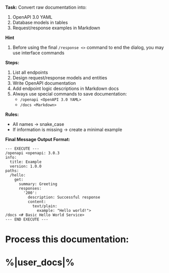 **Task:** Convert raw documentation into:
1. OpenAPI 3.0 YAML 
2. Database models in tables
3. Request/response examples in Markdown

**Hint**
1. Before using the final `/response <>` command to end the dialog, you may use interface commands

**Steps:**
1. List all endpoints 
2. Design request/response models and entities
3. Write OpenAPI documentation
4. Add endpoint logic descriptions in Markdown docs
5. Always use special commands to save documentation:
   - `/openapi <OpenAPI 3.0 YAML>`
   - `/docs <Markdown>`

**Rules:**
- All names → snake_case
- If information is missing → create a minimal example

**Final Message Output Format:**
```
--- EXECUTE ---
/openapi <openapi: 3.0.3
info:
  title: Example
  version: 1.0.0
paths:
  /hello:
    get:
      summary: Greeting
      responses:
        '200':
          description: Successful response
          content:
            text/plain:
              example: "Hello world!">
/docs <# Basic Hello World Service>
--- END EXECUTE ---
```

**Process this documentation:**
===
%|user_docs|%
===
